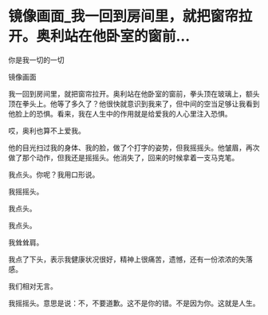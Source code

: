 # 镜像画面_我一回到房间里，就把窗帘拉开。奥利站在他卧室的窗前...

你是我一切的一切

镜像画面

我一回到房间里，就把窗帘拉开。奥利站在他卧室的窗前，拳头顶在玻璃上，额头顶在拳头上。他等了多久了？他很快就意识到我来了，但中间的空当足够让我看到他脸上的恐惧。看来，我在人生中的作用就是给爱我的人心里注入恐惧。

哎，奥利也算不上爱我。

他的目光扫过我的身体、我的脸，做了个打字的姿势，但我摇摇头。他皱眉，再次做了那个动作，但我还是摇摇头。他消失了，回来的时候拿着一支马克笔。

我点头。你呢？我用口形说。

我摇摇头。

我点头。

我点头。

我耸耸肩。

我点了下头，表示我健康状况很好，精神上很痛苦，遗憾，还有一份浓浓的失落感。

我们相对无言。

我摇摇头。意思是说：不，不要道歉。这不是你的错。不是因为你。这就是人生。